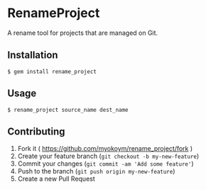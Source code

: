 # RenameProject

A rename tool for projects that are managed on Git.

## Installation

    $ gem install rename_project

## Usage

    $ rename_project source_name dest_name

## Contributing

1. Fork it ( https://github.com/myokoym/rename_project/fork )
2. Create your feature branch (`git checkout -b my-new-feature`)
3. Commit your changes (`git commit -am 'Add some feature'`)
4. Push to the branch (`git push origin my-new-feature`)
5. Create a new Pull Request
